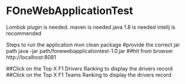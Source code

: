 # FOneWebApplicationTest
Lombok plugin is needed.
maven is needed
java 1.8 is needed
intellj is recommended

Steps to run the application
mvn clean package
#provide the correct jar path
java -jar path/fonewebapplicationtest-1.0.jar
##hit from browser
http://localhost:8081


##Click on the Top X F1 Drivers Ranking to display the drivers record
##Click on the Top X F1 Teams Ranking to display the drivers record
